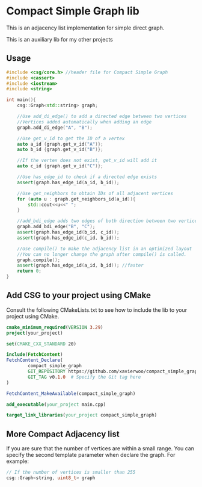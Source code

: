 # Compact Simple Graph lib

This is an adjacency list implementation for simple direct graph.

This is an auxiliary lib for my other projects

## Usage

```c++
#include <csg/core.h> //header file for Compact Simple Graph
#include <cassert>
#include <iostream>
#include <string>

int main(){
    csg::Graph<std::string> graph;

    //Use add_di_edge() to add a directed edge between two vertices
    //Vertices added automatically when adding an edge
    graph.add_di_edge("A", "B");

    //Use get_v_id to get the ID of a vertex
    auto a_id {graph.get_v_id("A")};
    auto b_id {graph.get_v_id("B")};

    //If the vertex does not exist, get_v_id will add it
    auto c_id {graph.get_v_id("C")};

    //Use has_edge_id to check if a directed edge exists
    assert(graph.has_edge_id(a_id, b_id));

    //Use get_neighbors to obtain IDs of all adjacent vertices
    for (auto u : graph.get_neighbors_id(a_id)){
        std::cout<<u<<" ";
    }

    //add_bdi_edge adds two edges of both direction between two vertices
    graph.add_bdi_edge("B", "C");
    assert(graph.has_edge_id(b_id, c_id));
    assert(graph.has_edge_id(c_id, b_id));

    //Use compile() to make the adjacency list in an optimized layout
    //You can no longer change the graph after compile() is called.
    graph.compile();
    assert(graph.has_edge_id(a_id, b_id)); //faster
    return 0;
}
```

## Add CSG to your project using CMake

Consult the following CMakeLists.txt to see how to include the lib to your project using CMake.

```cmake
cmake_minimum_required(VERSION 3.29)
project(your_project)

set(CMAKE_CXX_STANDARD 20)

include(FetchContent)
FetchContent_Declare(
        compact_simple_graph
        GIT_REPOSITORY https://github.com/xavierwoo/compact_simple_graph.git
        GIT_TAG v0.1.0  # Specify the Git tag here
)

FetchContent_MakeAvailable(compact_simple_graph)

add_executable(your_project main.cpp)

target_link_libraries(your_project compact_simple_graph)
```

## More Compact Adjacency list

If you are sure that the number of vertices are within a small range.
You can specify the second template parameter when declare the graph.
For example:

```c++
// If the number of vertices is smaller than 255
csg::Graph<string, uint8_t> graph
```

